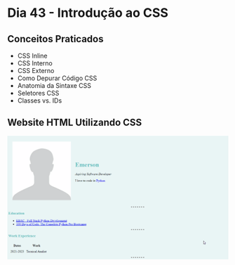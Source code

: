 # Dia 43 - Introdução ao CSS

## Conceitos Praticados

* CSS Inline
* CSS Interno
* CSS Externo
* Como Depurar Código CSS
* Anatomia da Sintaxe CSS
* Seletores CSS
* Classes vs. IDs

## Website HTML Utilizando CSS

![day43](https://github.com/EmersonPenelli/100-days-of-code-with-python/blob/main/gifs/HTML%20Website%20Using%20CSS.gif)
